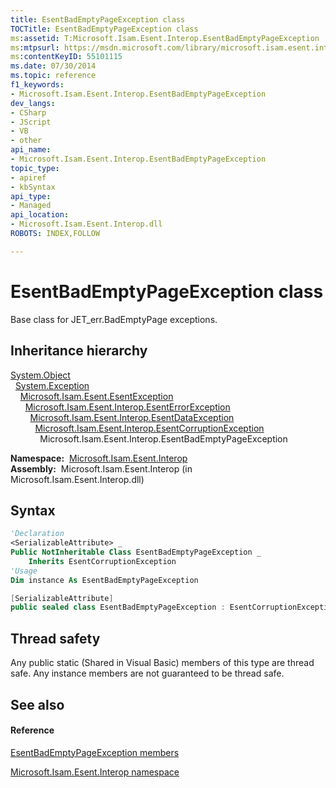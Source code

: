 ```yaml
---
title: EsentBadEmptyPageException class
TOCTitle: EsentBadEmptyPageException class
ms:assetid: T:Microsoft.Isam.Esent.Interop.EsentBadEmptyPageException
ms:mtpsurl: https://msdn.microsoft.com/library/microsoft.isam.esent.interop.esentbademptypageexception(v=EXCHG.10)
ms:contentKeyID: 55101115
ms.date: 07/30/2014
ms.topic: reference
f1_keywords:
- Microsoft.Isam.Esent.Interop.EsentBadEmptyPageException
dev_langs:
- CSharp
- JScript
- VB
- other
api_name: 
- Microsoft.Isam.Esent.Interop.EsentBadEmptyPageException
topic_type: 
- apiref
- kbSyntax
api_type: 
- Managed
api_location: 
- Microsoft.Isam.Esent.Interop.dll
ROBOTS: INDEX,FOLLOW

---
```


# EsentBadEmptyPageException class

Base class for JET_err.BadEmptyPage exceptions.

## Inheritance hierarchy

[System.Object](/dotnet/api/system.object)  
  [System.Exception](/dotnet/api/system.exception)  
    [Microsoft.Isam.Esent.EsentException](dn292088\(v=exchg.10\).md)  
      [Microsoft.Isam.Esent.Interop.EsentErrorException](dn274314\(v=exchg.10\).md)  
        [Microsoft.Isam.Esent.Interop.EsentDataException](dn334392\(v=exchg.10\).md)  
          [Microsoft.Isam.Esent.Interop.EsentCorruptionException](dn274225\(v=exchg.10\).md)  
            Microsoft.Isam.Esent.Interop.EsentBadEmptyPageException  

**Namespace:**  [Microsoft.Isam.Esent.Interop](hh596136\(v=exchg.10\).md)  
**Assembly:**  Microsoft.Isam.Esent.Interop (in Microsoft.Isam.Esent.Interop.dll)

## Syntax

``` vb
'Declaration
<SerializableAttribute> _
Public NotInheritable Class EsentBadEmptyPageException _
    Inherits EsentCorruptionException
'Usage
Dim instance As EsentBadEmptyPageException
```

``` csharp
[SerializableAttribute]
public sealed class EsentBadEmptyPageException : EsentCorruptionException
```

## Thread safety

Any public static (Shared in Visual Basic) members of this type are thread safe. Any instance members are not guaranteed to be thread safe.

## See also

#### Reference

[EsentBadEmptyPageException members](dn274013\(v=exchg.10\).md)

[Microsoft.Isam.Esent.Interop namespace](hh596136\(v=exchg.10\).md)